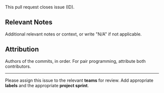 This pull request closes issue (ID).

## Relevant Notes

Additional relevant notes or context, or write "N/A" if not applicable.

## Attribution

Authors of the commits, in order. For pair programming, attribute both contributors.

---

Please assign this issue to the relevant **teams** for review. Add appropriate **labels** and the appropriate **project sprint**.
